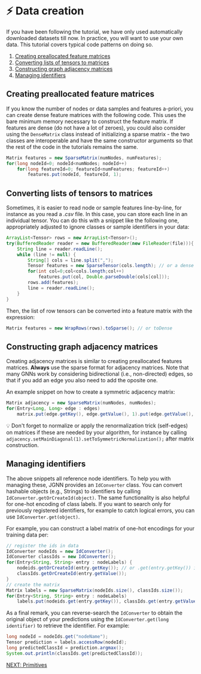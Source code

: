 # :zap: Data creation

If you have been following the tutorial, we have only used automatically downloaded datasets till now.
In practice, you will want to use your own data. This tutorial covers typical code patterns on doing so.

1. [Creating preallocated feature matrices](#creating-preallocated-feature-matrices)
2. [Converting lists of tensors to matrices](#converting-lists-of-tensors=to-matrices)
3. [Constructing graph adjacency matrices](#constructing-graph-adjacency-matrices)
4. [Managing identifiers](#managing-identifiers)

## Creating preallocated feature matrices
If you know the number of nodes or data samples and features a-priori, you can create
dense feature matrices with the following code. This uses the bare minimum memory necessary
to construct the feature matrix. If features are dense (do not have a lot of zeroes), 
you could also consider using the `DenseMatrix` class instead of initializing a sparse 
matrix - the two classes are interoperable and have the same constructor arguments
 so that the rest of the code in the tutorials remains the same.

```java
Matrix features = new SparseMatrix(numNodes, numFeatures);
for(long nodeId=0; nodeId<numNodes; nodeId++)
	for(long featureId=0; featureId<numFeatures; featureId++)
		features.put(nodeId, featureId, 1);
```

## Converting lists of tensors to matrices
Sometimes, it is easier to read node or sample features line-by-line, for instance as you
read a *.csv* file. In this case, you can store each line in an individual tensor. You 
can do this with a snippet like the following one, appropriately adjusted to ignore
classes or sample identifiers in your data:

```java
ArrayList<Tensor> rows = new ArrayList<Tensor>();
try(BufferedReader reader = new BufferedReader(new FileReader(file))){
	String line = reader.readLine();
	while (line != null) {
		String[] cols = line.split(",");
		Tensor features = new SparseTensor(cols.length); // or a dense tensor
		for(int col=0;col<cols.length;col++)
			features.put(col, Double.parseDouble(cols[col]));
		rows.add(features);
		line = reader.readLine();
	}
}
```

Then, the list of row tensors can be converted into a feature matrix with the expression:

```java
Matrix features = new WrapRows(rows).toSparse(); // or toDense
```

## Constructing graph adjacency matrices
Creating adjacency matrices is similar to creating preallocated features matrices. 
**Always** use the sparse format for adjacency matrices.
Note that many GNNs work by considering bidirectional (i.e., non-directed) edges,
so that if you add an edge you also need to add the oposite one.

An example snippet on how to create a symmetric adjacency matrix:

```java
Matrix adjacency = new SparseMatrix(numNodes, numNodes);
for(Entry<Long, Long> edge : edges)
	matrix.put(edge.getKey(), edge.getValue(), 1).put(edge.getValue(), edge.getKey(), 1);
```

:bulb: Don't forget to normalize or apply the renormalization trick (self-edges) on matrices 
if these are needed by your algorithm, for instance by calling `adjacency.setMainDiagonal(1).setToSymmetricNormalization();` after matrix construction.

## Managing identifiers
The above snippets all reference node identifiers. To help you with managing these, JGNN
provides an `IdConverter` class. You can convert hashable objects (e.g., Strings) to identifiers
by calling `IdConverter.getOrCreateId(object)`. The same functionality is also helpful 
for one-hot encoding of class labels. If you want to search only for previously registered identifiers, 
for example to catch logical errors, you can use `IdConverter.get(object)`.

For example, you can construct a label matrix of one-hot encodings for your training data per:

```java
// register the ids in data
IdConverter nodeIds = new IdConverter();
IdConverter classIds = new IdConverter();
for(Entry<String, String> entry : nodeLabels) {
	nodeids.getOrCreateId(entry.getKey()); // or .get(entry.getKey()) if reusing nodeIds of feature loading
	classIds.getOrCreateId(entry.getValue());
}
// create the matrix
Matrix labels = new SparseMatrix(nodeIds.size(), classIds.size());
for(Entry<String, String> entry : nodeLabels) 
	labels.put(nodeids.get(entry.getKey()), classIds.get(entry.getValue()), 1);
```

As a final remark, you can reverse-search the `IdConverter` to obtain the original object of your
predictions using the `IdConverter.get(long identifier)` to retrieve the identifier. For example:

```java
long nodeId = nodeIds.get("nodeName");
Tensor prediction = labels.accessRow(nodeId);
long predictedClassId = prediction.argmax();
System.out.println(classIds.get(predictedClassId));
```



[NEXT: Primitives](Primitives.md)